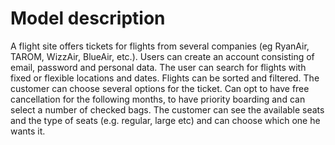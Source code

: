 # Model description

A flight site offers tickets for flights from several companies (eg RyanAir, TAROM,
WizzAir, BlueAir, etc.). Users can create an account consisting of email, password and personal data.
The user can search for flights with fixed or flexible locations and dates. Flights can be sorted and filtered.
The customer can choose several options for the ticket. Can opt to have free cancellation for
the following months, to have priority boarding and can select a number of checked bags.
The customer can see the available seats and the type of seats (e.g. regular, large etc) and can choose which one
he wants it.
